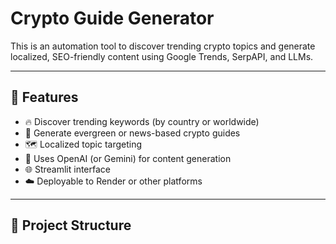 # Crypto Guide Generator

This is an automation tool to discover trending crypto topics and generate localized, SEO-friendly content using Google Trends, SerpAPI, and LLMs.

---

## 🚀 Features

- 🔥 Discover trending keywords (by country or worldwide)
- 🤖 Generate evergreen or news-based crypto guides
- 🗺️ Localized topic targeting
- 🧠 Uses OpenAI (or Gemini) for content generation
- 🌐 Streamlit interface
- ☁️ Deployable to Render or other platforms

---

## 📁 Project Structure

